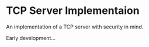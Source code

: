 # TCP Server Implementaion

An implementation of a TCP server with security in mind.

Early development...
